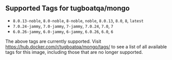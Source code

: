 ## Supported Tags for tugboatqa/mongo

* `8.0.13-noble`, `8.0-noble`, `8-noble`, `noble`, `8.0.13`, `8.0`, `8`, `latest`
* `7.0.24-jammy`, `7.0-jammy`, `7-jammy`, `7.0.24`, `7.0`, `7`
* `6.0.26-jammy`, `6.0-jammy`, `6-jammy`, `6.0.26`, `6.0`, `6`

The above tags are currently supported. Visit https://hub.docker.com/r/tugboatqa/mongo/tags/ to see a list of all available tags for this image, including those that are no longer supported.
